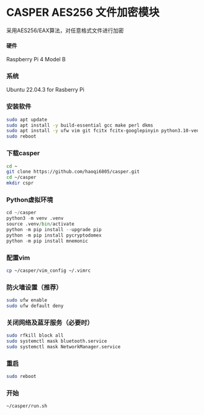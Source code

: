 # CASPER AES256 文件加密模块
采用AES256/EAX算法，对任意格式文件进行加密


#### 硬件
Raspberry Pi 4 Model B

### 系统
Ubuntu 22.04.3 for Rasberry Pi

### 安装软件
```bash
sudo apt update
sudo apt install -y build-essential gcc make perl dkms
sudo apt install -y ufw vim git fcitx fcitx-googlepinyin python3.10-venv
sudo reboot
```

### 下载casper
```bash
cd ~
git clone https://github.com/haoqi6805/casper.git
cd ~/casper
mkdir cspr
```

### Python虚拟环境
```python
cd ~/casper
python3 -m venv .venv  
source .venv/bin/activate  
python -m pip install --upgrade pip  
python -m pip install pycryptodomex  
python -m pip install mnemonic  
```

### 配置vim
```bash
cp ~/casper/vim_config ~/.vimrc
```

### 防火墙设置（推荐）
```bash
sudo ufw enable  
sudo ufw default deny
```

### 关闭网络及蓝牙服务（必要时）
```bash
sudo rfkill block all
sudo systemctl mask bluetooth.service  
sudo systemctl mask NetworkManager.service
```

### 重启
```bash
sudo reboot
```

### 开始
```bash
~/casper/run.sh
```
